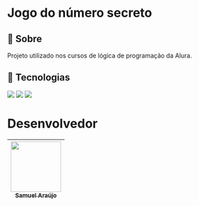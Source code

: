 <h1>Jogo do número secreto</h1>

<h2>🔖 Sobre</h2>
<p>Projeto utilizado nos cursos de lógica de programação da Alura.</p>

## 🚀 Tecnologias
<div>
  <img src="https://img.shields.io/badge/HTML-239120?style=for-the-badge&logo=html5&logoColor=white">
  <img src="https://img.shields.io/badge/CSS-239120?&style=for-the-badge&logo=css3&logoColor=white">
  <img src="https://img.shields.io/badge/JavaScript-F7DF1E?style=for-the-badge&logo=javascript&logoColor=black">
</div>

# Desenvolvedor 

| [<img loading="lazy" src="https://avatars.githubusercontent.com/u/88255801?s=400&u=1f32fc29f2c32b5795be9c520c2e7d2654bf5442&v=4" width=115><br><sub>Samuel Araújo</sub>](https://github.com/Samuelaraujo10) |
| :---: |
